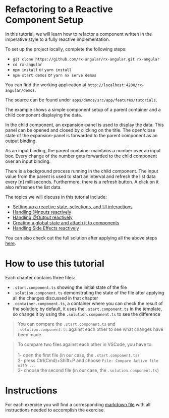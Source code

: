 # Refactoring to a Reactive Component Setup

In this tutorial, we will learn how to refactor a component written in the imperative style to a fully reactive implementation.

To set up the project locally, complete the following steps:

- `git clone https://github.com/rx-angular/rx-angular.git rx-angular`
- `cd rx-angular`
- `npm install` or `yarn install`
- `npm start demos` or `yarn nx serve demos`

You can find the working application at `http://localhost:4200/rx-angular/demos`.

The source can be found under `apps/demos/src/app/features/tutorials`.

The example shows a simple component setup of a parent container and a child component displaying the data.

In the child component, an expansion-panel is used to display the data. This panel can be opened and closed by clicking on the title.
The open/close state of the expansion-panel is forwarded to the parent component as an output binding.

As an input binding, the parent container maintains a number over an input box. Every change of the number gets forwarded to the child component over an input binding.

There is a background process running in the child component. The input value from the parent is used to start an interval and refresh the list data every [n] milliseconds.
Furthermore, there is a refresh button. A click on it also refreshes the list data.

The topics we will discuss in this tutorial include:

- [Setting up a reactive state, selections, and UI interactions][1-setup]
- [Handling @Inputs reactively][2-input-bindings]
- [Handling @Output reactively][3-output-bindings]
- [Creating a global state and attach it to components][4-global-state]
- [Handling Side Effects reactively][5-side-effects]
<!-- - [Presenter Pattern][6-presenter-pattern] -->

You can also check out the full solution after applying all the above steps [here](https://github.com/rx-angular/rx-angular/tree/main/apps/demos/src/app/features/tutorials/basics/solution).

# How to use this tutorial

Each chapter contains three files:

- `.start.component.ts` showing the initial state of the file
- `.solution.component.ts` demonstrating the state of the file after applying all the changes discussed in that chapter
- `.container.component.ts`, a container where you can check the result of the solution; by default, it uses the `.start.component.ts` in the template, so change it by using the `.solution.component.ts` to see the difference

> You can compare the `.start.component.ts` and `.solution.component.ts` against each other to see what changes have been made.

> To compare two files against each other in VSCode, you have to: <br> <br>
> 1- open the first file (in our case, the `.start.component.ts`) <br>
> 2- press Ctrl(Cmd)+Shift+P and choose `File: Compare Active file with ...` <br>
> 3- choose the second file (in our case, the `.solution.component.ts`)

[1-setup]: https://github.com/rx-angular/rx-angular/tree/main/apps/demos/src/app/features/tutorials/basics/1-setup
[2-input-bindings]: https://github.com/rx-angular/rx-angular/tree/main/apps/demos/src/app/features/tutorials/basics/2-input-bindings
[3-output-bindings]: https://github.com/rx-angular/rx-angular/tree/main/apps/demos/src/app/features/tutorials/basics/3-output-bindings
[4-global-state]: https://github.com/rx-angular/rx-angular/tree/main/apps/demos/src/app/features/tutorials/basics/4-global-state
[5-side-effects]: https://github.com/rx-angular/rx-angular/tree/main/apps/demos/src/app/features/tutorials/basics/5-side-effects

# Instructions
For each exercise you will find a corresponding [markdown file](https://github.com/rx-angular/rx-angular/tree/main/apps/docs/docs/state/tutorials/basic-tutorial) with all instructions needed to accomplish the exercise.
